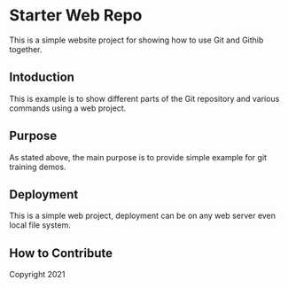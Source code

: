 # Starter Web Repo

This is a simple website project for 
showing how to use Git and Githib together.

## Intoduction

This is example is to show different parts
of the Git repository and various commands
using a web project.


## Purpose

As stated above, the main purpose is to
provide simple example for git training
demos.

## Deployment

This is a simple web project, deployment
can be on any web server even local
file system.

## How to Contribute

Copyright 2021
